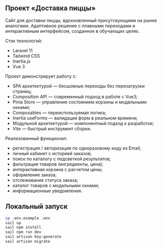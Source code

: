 ## Проект «Доставка пиццы»

Сайт для доставки пиццы, вдохновленный присутсвующими на рынке аналогами. Адаптивное решение с плавными переходами и интерактивным интерфейсом, созданное в обучающих целях.

Стэк технологий:
- Laravel 11
- Tailwind CSS
- Inertia.js
- Vue 3

Проект демонстрирует работу с:
- SPA архитектурой — бесшовные переходы без перезагрузки страниц;
- Composition API — современный подход в работе с Vue3;
- Pinia Store —  управление состоянием корзины и модальными окнами;
- Composables — переиспользуемая логика;
- Inertia useForms — валидация форм в реальном времени;
- Модульной архитектурой — компонентный подход к разработке;
- Vite — быстрый инструмент сборки.

Реализованный функционал:
- регистрация / авторизация по одноразовому коду из Email;
- личный кабинет с историей заказов;
- поиск по каталогу с подсветкой результатов;
- фильтрация товаров (ингредиенты, цена);
- интерактивная корзина с расчетом цены;
- оформление заказа;
- отслеживание статуса заказа;
- каталог товаров с модальными окнами;
- информационные уведомления.

## Локальный запуск
```bash
cp .env.example .env
sail up
sail npm install
sail npm run dev
sail artisan key:generate
sail artisan migrate
```
